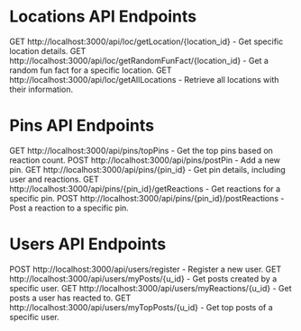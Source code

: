 # Locations API Endpoints
GET http://localhost:3000/api/loc/getLocation/{location_id} - Get specific location details.
GET http://localhost:3000/api/loc/getRandomFunFact/{location_id} - Get a random fun fact for a specific location.
GET http://localhost:3000/api/loc/getAllLocations - Retrieve all locations with their information.
# Pins API Endpoints
GET http://localhost:3000/api/pins/topPins - Get the top pins based on reaction count.
POST http://localhost:3000/api/pins/postPin - Add a new pin.
GET http://localhost:3000/api/pins/{pin_id} - Get pin details, including user and reactions.
GET http://localhost:3000/api/pins/{pin_id}/getReactions - Get reactions for a specific pin.
POST http://localhost:3000/api/pins/{pin_id}/postReactions - Post a reaction to a specific pin.
# Users API Endpoints
POST http://localhost:3000/api/users/register - Register a new user.
GET http://localhost:3000/api/users/myPosts/{u_id} - Get posts created by a specific user.
GET http://localhost:3000/api/users/myReactions/{u_id} - Get posts a user has reacted to.
GET http://localhost:3000/api/users/myTopPosts/{u_id} - Get top posts of a specific user.
